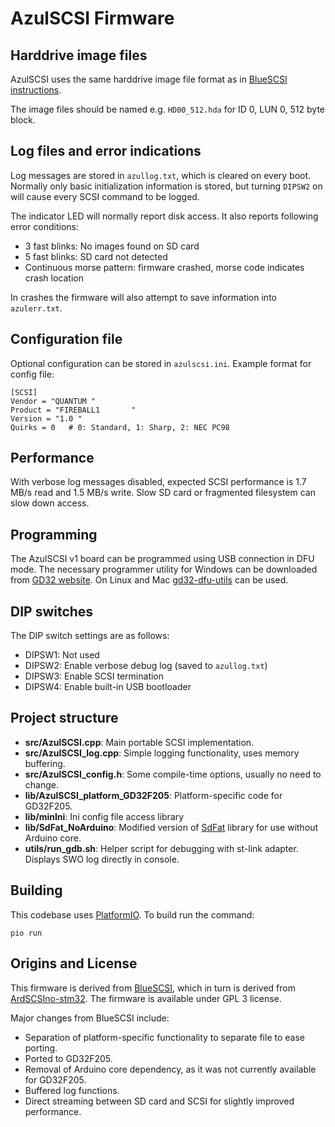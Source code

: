 AzulSCSI Firmware
=================

Harddrive image files
---------------------
AzulSCSI uses the same harddrive image file format as in [BlueSCSI instructions](https://github.com/erichelgeson/BlueSCSI/wiki/Usage).

The image files should be named e.g. `HD00_512.hda` for ID 0, LUN 0, 512 byte block.

Log files and error indications
-------------------------------
Log messages are stored in `azullog.txt`, which is cleared on every boot.
Normally only basic initialization information is stored, but turning `DIPSW2` on will cause every SCSI command to be logged.

The indicator LED will normally report disk access.
It also reports following error conditions:

- 3 fast blinks: No images found on SD card
- 5 fast blinks: SD card not detected
- Continuous morse pattern: firmware crashed, morse code indicates crash location

In crashes the firmware will also attempt to save information into `azulerr.txt`.

Configuration file
------------------
Optional configuration can be stored in `azulscsi.ini`.
Example format for config file:

    [SCSI]
    Vendor = "QUANTUM "
    Product = "FIREBALL1       "
    Version = "1.0 "
    Quirks = 0   # 0: Standard, 1: Sharp, 2: NEC PC98

Performance
-----------
With verbose log messages disabled, expected SCSI performance is 1.7 MB/s read and 1.5 MB/s write.
Slow SD card or fragmented filesystem can slow down access.

Programming
-----------
The AzulSCSI v1 board can be programmed using USB connection in DFU mode.
The necessary programmer utility for Windows can be downloaded from [GD32 website](http://www.gd32mcu.com/en/download?kw=dfu&lan=en). On Linux and Mac [gd32-dfu-utils](https://github.com/riscv-mcu/gd32-dfu-utils) can be used.

DIP switches
------------
The DIP switch settings are as follows:

- DIPSW1: Not used
- DIPSW2: Enable verbose debug log (saved to `azullog.txt`)
- DIPSW3: Enable SCSI termination
- DIPSW4: Enable built-in USB bootloader

Project structure
-----------------
- **src/AzulSCSI.cpp**: Main portable SCSI implementation.
- **src/AzulSCSI_log.cpp**: Simple logging functionality, uses memory buffering.
- **src/AzulSCSI_config.h**: Some compile-time options, usually no need to change.
- **lib/AzulSCSI_platform_GD32F205**: Platform-specific code for GD32F205.
- **lib/minIni**: Ini config file access library
- **lib/SdFat_NoArduino**: Modified version of [SdFat](https://github.com/greiman/SdFat) library for use without Arduino core.
- **utils/run_gdb.sh**: Helper script for debugging with st-link adapter. Displays SWO log directly in console.

Building
--------
This codebase uses [PlatformIO](https://platformio.org/).
To build run the command:

    pio run


Origins and License
-------------------

This firmware is derived from [BlueSCSI](https://github.com/erichelgeson/BlueSCSI), which in turn is derived from [ArdSCSIno-stm32](https://github.com/ztto/ArdSCSino-stm32). The firmware is available under GPL 3 license.

Major changes from BlueSCSI include:

- Separation of platform-specific functionality to separate file to ease porting.
- Ported to GD32F205.
- Removal of Arduino core dependency, as it was not currently available for GD32F205.
- Buffered log functions.
- Direct streaming between SD card and SCSI for slightly improved performance.
